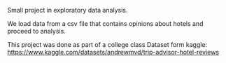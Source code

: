 Small project in exploratory data analysis. 

We load data from a csv file that contains opinions about hotels and proceed to analysis.

This project was done as part of a college class
Dataset form kaggle: https://www.kaggle.com/datasets/andrewmvd/trip-advisor-hotel-reviews
